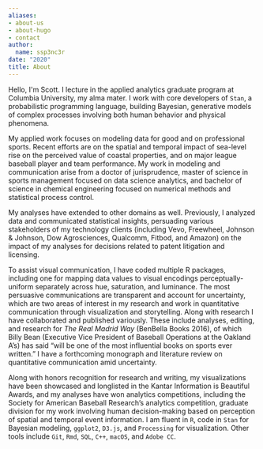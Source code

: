 ```yaml
---
aliases:
- about-us
- about-hugo
- contact
author:
  name: ssp3nc3r
date: "2020"
title: About
---
```


Hello, I'm Scott. I lecture in the applied analytics graduate program at Columbia University, my alma mater. I work with core developers of `Stan`, a probabilistic programming language, building Bayesian, generative models of complex processes involving both human behavior and physical phenomena.

My applied work focuses on modeling data for good and on professional sports. Recent efforts are on the spatial and temporal impact of sea-level rise on the perceived value of coastal properties, and on major league baseball player and team performance. My work in modeling and communication arise from a doctor of jurisprudence, master of science in sports management focused on data science analytics, and bachelor of science in chemical engineering focused on numerical methods and statistical process control.

My analyses have extended to other domains as well. Previously, I analyzed data and communicated statistical insights, persuading various stakeholders of my technology clients (including Vevo, Freewheel, Johnson & Johnson, Dow Agrosciences, Qualcomm, Fitbod, and Amazon) on the impact of my analyses for decisions related to patent litigation and licensing.

To assist visual communication, I have coded multiple R packages, including one for mapping data values to visual encodings perceptually-uniform separately across hue, saturation, and luminance. The most persuasive communications are transparent and account for uncertainty, which are two areas of interest in my research and work in quantitative communication through visualization and storytelling. Along with research I have collaborated and published variously. These include analyses, editing, and research for _The Real Madrid Way_ (BenBella Books 2016), of which Billy Bean (Executive Vice President of Baseball Operations at the Oakland A’s) has said “will be one of the most influential books on sports ever written.” I have a forthcoming monograph and literature review on quantitative communication amid uncertainty.

Along with honors recognition for research and writing, my visualizations have been showcased and longlisted in the Kantar Information is Beautiful Awards, and my analyses have won analytics competitions, including the Society for American Baseball Research’s analytics competition, graduate division for my work involving human decision-making based on perception of spatial and temporal event information. I am fluent in `R`, code in `Stan` for Bayesian modeling, `ggplot2`, `D3.js`, and `Processing` for visualization. Other tools include `Git`, `Rmd`, `SQL`, `C++`, `macOS`, and `Adobe CC`.